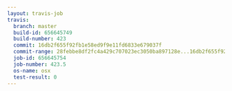 ```yaml
---
layout: travis-job
travis:
  branch: master
  build-id: 656645749
  build-number: 423
  commit: 16db2f655f92fb1e58ed9f9e11fd6833e679037f
  commit-range: 28febbe8df2fc4a429c707023ec3050ba897128e...16db2f655f92fb1e58ed9f9e11fd6833e679037f
  job-id: 656645754
  job-number: 423.5
  os-name: osx
  test-result: 0
---
```

